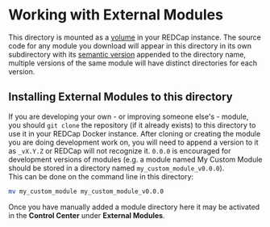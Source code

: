 # Working with External Modules

This directory is mounted as a [volume](https://docs.docker.com/storage/volumes/) in your REDCap instance. The source code for any module you download will appear in this directory in its own subdirectory with its [semantic version](https://semver.org/) appended to the directory name, multiple versions of the same module will have distinct directories for each version.

## Installing External Modules to this directory
If you are developing your own - or improving someone else's - module, you should `git clone` the repository (if it already exists) to this directory to use it in your REDCap Docker instance. After cloning or creating the module you are doing development work on, you will need to append a version to it as `_vX.Y.Z` or REDCap will not recognize it. `0.0.0` is encouraged for development versions of modules (e.g. a module named My Custom Module should be stored in a directory named `my_custom_module_v0.0.0`).  
This can be done on the command line in this directory:
```bash
mv my_custom_module my_custom_module_v0.0.0
```
Once you have manually added a module directory here it may be activated in the **Control Center** under **External Modules**.
